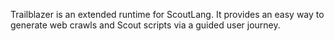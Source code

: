 Trailblazer is an extended runtime for ScoutLang. It provides an easy way to generate web crawls and Scout scripts via a guided user journey.
